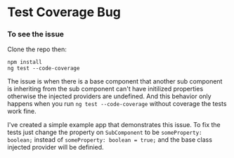 # Test Coverage Bug

### To see the issue

Clone the repo then:

```
npm install
ng test --code-coverage
```

The issue is when there is a base component that another sub component is inheriting from the sub component can't have initilized properties otherwise the injected providers are undefined. And this behavior only happens when you run `ng test --code-coverage` without coverage the tests work fine.

I've created a simple example app that demonstrates this issue. To fix the tests just change the property on `SubComponent` to be `someProperty: boolean;` instead of `someProperty: boolean = true;` and the base class injected provider will be definied.

